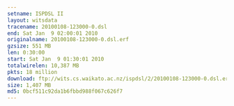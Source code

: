 ```yaml
---
setname: ISPDSL II
layout: witsdata
tracename: 20100108-123000-0.dsl
end: Sat Jan  9 02:00:01 2010
originalname: 20100108-123000-0.dsl.erf
gzsize: 551 MB
len: 0:30:00
start: Sat Jan  9 01:30:01 2010
totalwirelen: 10,387 MB
pkts: 18 million
download: ftp://wits.cs.waikato.ac.nz/ispdsl/2/20100108-123000-0.dsl.erf.gz
size: 1,407 MB
md5: 0bcf511c92da1b6fbbd988f067c626f7
---
```

